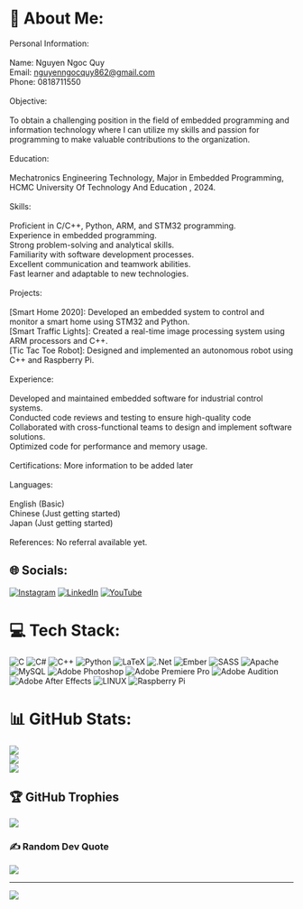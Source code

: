 # 💫 About Me:
Personal Information:<br><br>Name: Nguyen Ngoc Quy<br>Email: nguyenngocquy862@gmail.com<br>Phone: 0818711550<br><br>Objective:<br><br>To obtain a challenging position in the field of embedded programming and information technology where I can utilize my skills and passion for programming to make valuable contributions to the organization.<br><br>Education:<br><br>Mechatronics Engineering Technology, Major in Embedded Programming, HCMC University Of Technology And Education , 2024.<br><br>Skills:<br><br>Proficient in C/C++, Python, ARM, and STM32 programming.<br>Experience in embedded programming.<br>Strong problem-solving and analytical skills.<br>Familiarity with software development processes.<br>Excellent communication and teamwork abilities.<br>Fast learner and adaptable to new technologies.<br><br>Projects:<br><br>[Smart Home 2020]: Developed an embedded system to control and monitor a smart home using STM32 and Python.<br>[Smart Traffic Lights]: Created a real-time image processing system using ARM processors and C++.<br>[Tic Tac Toe Robot]: Designed and implemented an autonomous robot using C++ and Raspberry Pi.<br><br>Experience:<br><br>Developed and maintained embedded software for industrial control systems.<br>Conducted code reviews and testing to ensure high-quality code<br>Collaborated with cross-functional teams to design and implement software solutions.<br>Optimized code for performance and memory usage.<br><br>Certifications: More information to be added later<br><br>Languages:<br><br>English (Basic)<br>Chinese (Just getting started)<br>Japan (Just getting started)<br><br>References: No referral available yet.


## 🌐 Socials:
[![Instagram](https://img.shields.io/badge/Instagram-%23E4405F.svg?logo=Instagram&logoColor=white)](https://instagram.com/__wis.34) [![LinkedIn](https://img.shields.io/badge/LinkedIn-%230077B5.svg?logo=linkedin&logoColor=white)](https://linkedin.com/in/https://www.linkedin.com/in/quynguyen34/) [![YouTube](https://img.shields.io/badge/YouTube-%23FF0000.svg?logo=YouTube&logoColor=white)](https://youtube.com/@https://www.youtube.com/channel/UCPlCP1e2N2voSf9biwc5zNQ) 

# 💻 Tech Stack:
![C](https://img.shields.io/badge/c-%2300599C.svg?style=flat&logo=c&logoColor=white) ![C#](https://img.shields.io/badge/c%23-%23239120.svg?style=flat&logo=c-sharp&logoColor=white) ![C++](https://img.shields.io/badge/c++-%2300599C.svg?style=flat&logo=c%2B%2B&logoColor=white) ![Python](https://img.shields.io/badge/python-3670A0?style=flat&logo=python&logoColor=ffdd54) ![LaTeX](https://img.shields.io/badge/latex-%23008080.svg?style=flat&logo=latex&logoColor=white) ![.Net](https://img.shields.io/badge/.NET-5C2D91?style=flat&logo=.net&logoColor=white) ![Ember](https://img.shields.io/badge/ember-1C1E24?style=flat&logo=ember.js&logoColor=#D04A37) ![SASS](https://img.shields.io/badge/SASS-hotpink.svg?style=flat&logo=SASS&logoColor=white) ![Apache](https://img.shields.io/badge/apache-%23D42029.svg?style=flat&logo=apache&logoColor=white) ![MySQL](https://img.shields.io/badge/mysql-%2300f.svg?style=flat&logo=mysql&logoColor=white) ![Adobe Photoshop](https://img.shields.io/badge/adobephotoshop-%2331A8FF.svg?style=flat&logo=adobephotoshop&logoColor=white) ![Adobe Premiere Pro](https://img.shields.io/badge/Adobe%20Premiere%20Pro-9999FF.svg?style=flat&logo=Adobe%20Premiere%20Pro&logoColor=white) ![Adobe Audition](https://img.shields.io/badge/Adobe%20Audition-9999FF.svg?style=flat&logo=Adobe%20Audition&logoColor=white) ![Adobe After Effects](https://img.shields.io/badge/Adobe%20After%20Effects-9999FF.svg?style=flat&logo=Adobe%20After%20Effects&logoColor=white) ![LINUX](https://img.shields.io/badge/Linux-FCC624?style=flat&logo=linux&logoColor=black) ![Raspberry Pi](https://img.shields.io/badge/-RaspberryPi-C51A4A?style=flat&logo=Raspberry-Pi)
# 📊 GitHub Stats:
![](https://github-readme-stats.vercel.app/api?username=Quynguyen34&theme=tokyonight&hide_border=false&include_all_commits=false&count_private=false)<br/>
![](https://github-readme-streak-stats.herokuapp.com/?user=Quynguyen34&theme=tokyonight&hide_border=false)<br/>
![](https://github-readme-stats.vercel.app/api/top-langs/?username=Quynguyen34&theme=tokyonight&hide_border=false&include_all_commits=false&count_private=false&layout=compact)

## 🏆 GitHub Trophies
![](https://github-profile-trophy.vercel.app/?username=Quynguyen34&theme=radical&no-frame=false&no-bg=true&margin-w=4)

### ✍️ Random Dev Quote
![](https://quotes-github-readme.vercel.app/api?type=horizontal&theme=radical)

---
[![](https://visitcount.itsvg.in/api?id=Quynguyen34&icon=0&color=1)](https://visitcount.itsvg.in)

<!-- Proudly created with GPRM ( https://gprm.itsvg.in ) -->

